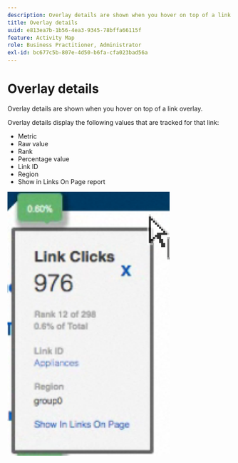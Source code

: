 ```yaml
---
description: Overlay details are shown when you hover on top of a link overlay.
title: Overlay details
uuid: e813ea7b-1b56-4ea3-9345-78bffa66115f
feature: Activity Map
role: Business Practitioner, Administrator
exl-id: bc677c5b-807e-4d50-b6fa-cfa023bad56a
---
```

# Overlay details

Overlay details are shown when you hover on top of a link overlay.

Overlay details display the following values that are tracked for that link:

* Metric 
* Raw value 
* Rank 
* Percentage value 
* Link ID 
* Region 
* Show in Links On Page report

![](assets/overlay_details.png)

